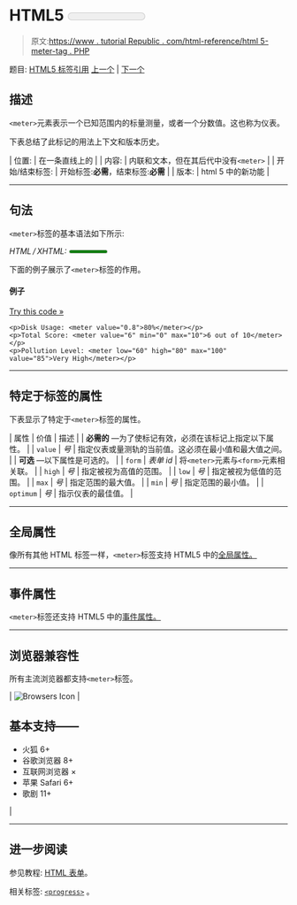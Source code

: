 # HTML5 <meter>标签</meter>

> 原文:[https://www . tutorial Republic . com/html-reference/html 5-meter-tag . PHP](https://www.tutorialrepublic.com/html-reference/html5-meter-tag.php)

题目: [HTML5 标签引用](html5-tags.php) [上一个](html-meta-tag.php) | [下一个](html5-nav-tag.php)

## 描述

`<meter>`元素表示一个已知范围内的标量测量，或者一个分数值。这也称为仪表。

下表总结了此标记的用法上下文和版本历史。

| 位置: | 在一条直线上的 |
| 内容: | 内联和文本，但在其后代中没有`<meter>` |
| 开始/结束标签: | 开始标签:**必需**，结束标签:**必需** |
| 版本: | html 5 中的新功能 |

* * *

## 句法

`<meter>`标签的基本语法如下所示:

*HTML / XHTML:* <meter value="5"> ... </meter>

下面的例子展示了`<meter>`标签的作用。

#### 例子

[Try this code »](../codelab.php?topic=html5&file=meter-tag "Try this code using online Editor")

```
<p>Disk Usage: <meter value="0.8">80%</meter></p>
<p>Total Score: <meter value="6" min="0" max="10">6 out of 10</meter></p>
<p>Pollution Level: <meter low="60" high="80" max="100" value="85">Very High</meter></p>
```

* * *

## 特定于标签的属性

下表显示了特定于`<meter>`标签的属性。

| 属性 | 价值 | 描述 |
| **必需的** —为了使标记有效，必须在该标记上指定以下属性。 |
| `value` | *号* | 指定仪表或量测轨的当前值。这必须在最小值和最大值之间。 |
| **可选** —以下属性是可选的。 |
| `form` | *表单 id* | 将`<meter>`元素与`<form>`元素相关联。 |
| `high` | *号* | 指定被视为高值的范围。 |
| `low` | *号* | 指定被视为低值的范围。 |
| `max` | *号* | 指定范围的最大值。 |
| `min` | *号* | 指定范围的最小值。 |
| `optimum` | *号* | 指示仪表的最佳值。 |

* * *

## 全局属性

像所有其他 HTML 标签一样，`<meter>`标签支持 HTML5 中的[全局属性。](html5-global-attributes.php)

* * *

## 事件属性

`<meter>`标签还支持 HTML5 中的[事件属性。](html5-event-attributes.php)

* * *

## 浏览器兼容性

所有主流浏览器都支持`<meter>`标签。

| ![Browsers Icon](../Images/e9331123c77668c1832e541c2fca1002.png) | 

## 基本支持——

*   火狐 6+
*   谷歌浏览器 8+
*   互联网浏览器 ×
*   苹果 Safari 6+
*   歌剧 11+

 |

* * *

## 进一步阅读

参见教程: [HTML 表单](../html-tutorial/html-forms.php)。

相关标签: [`<progress>`](html5-progress-tag.php) 。